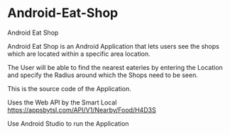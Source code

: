 # Android-Eat-Shop
Android Eat Shop

Android Eat Shop is an Android Application that lets users see the shops which are located within a specific area location.

The User will be able to find the nearest eateries by entering the Location and specify the Radius around which the Shops need to be
seen.

This is the source code of the Application.

Uses the Web API by the Smart Local https://appsbytsl.com/API/V1/Nearby/Food/H4D3S

Use Android Studio to run the Application
